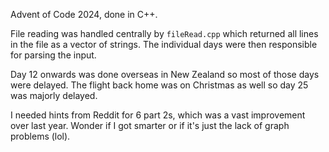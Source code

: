 Advent of Code 2024, done in C++.

File reading was handled centrally by `fileRead.cpp` which returned all lines in the file as a vector of strings. The individual days were then responsible for parsing the input.

Day 12 onwards was done overseas in New Zealand so most of those days were delayed. The flight back home was on Christmas as well so day 25 was majorly delayed.

I needed hints from Reddit for 6 part 2s, which was a vast improvement over last year. Wonder if I got smarter or if it's just the lack of graph problems (lol).